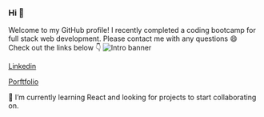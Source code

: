 ### Hi 👋

Welcome to my GitHub profile! I recently completed a coding bootcamp for full stack web development. Please contact me with any questions 😄 Check out the links below :point_down:
![Intro banner](https://user-images.githubusercontent.com/65608809/111404886-ec78d600-86a5-11eb-9eb7-eab827a485c5.jpg)

[Linkedin](https://www.linkedin.com/in/nicolekleinmann/)

[Porftfolio](https://www.nicolekleinmann.com)

🌱 I’m currently learning React and looking for projects to start collaborating on.


<!--
**nkleinmann/nkleinmann** is a ✨ _special_ ✨ repository because its `README.md` (this file) appears on your GitHub profile.

Here are some ideas to get you started:

- 🔭 I’m currently working on ...
- 🌱 I’m currently learning ...
- 👯 I’m looking to collaborate on ...
- 🤔 I’m looking for help with ...
- 💬 Ask me about ...
- 📫 How to reach me: ...
- 😄 Pronouns: ...
- ⚡ Fun fact: ...
-->

